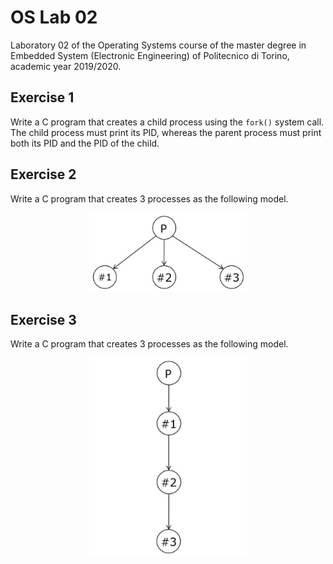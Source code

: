 # OS Lab 02
Laboratory 02 of the Operating Systems course of the master degree in Embedded System (Electronic Engineering) of Politecnico di Torino, academic year 2019/2020.<br/>

## Exercise 1
Write a C program that creates a child process using the `fork()` system call.
The child process must print its PID, whereas the parent process must print both its PID and the PID of the child.

## Exercise 2
Write a C program that creates 3 processes as the following model.

<p align="center">
  <img src="./fig/model_ex02.png" width="50%">
</p>


## Exercise 3
Write a C program that creates 3 processes as the following model.

<p align="center">
  <img src="./fig/model_ex03.png" width="50%">
</p>
